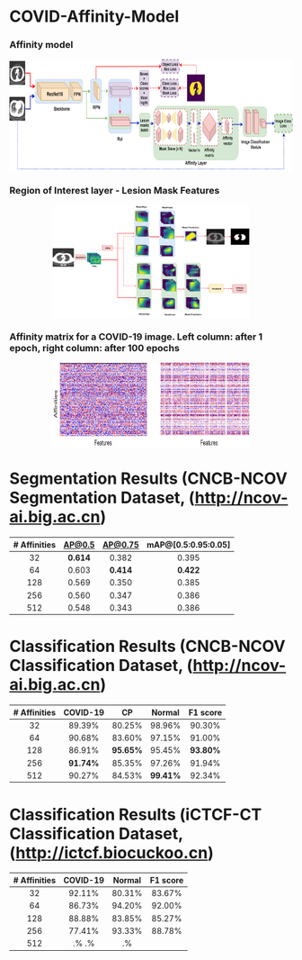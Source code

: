 # COVID-Affinity-Model

### Affinity model
<p align="center">
<img src="https://github.com/AlexTS1980/COVID-Affinity-Model/blob/master/figures/ssd_affinity.png" width="550" height="200" align="center"/>
</p>

### Region of Interest layer - Lesion Mask Features  

<p align="center">
<img src="https://github.com/AlexTS1980/COVID-Affinity-Model/blob/master/figures/masks.png" width="350" height="200" align="center"/>
</p>  

### Affinity matrix for a COVID-19 image. Left column: after 1 epoch, right column: after 100 epochs

<p align="center">
<img src="https://github.com/AlexTS1980/COVID-Affinity-Model/blob/master/figures/x_feats_ncp.png" width="350" height="150" align="center"/>
</p>

# Segmentation Results (CNCB-NCOV Segmentation Dataset, (http://ncov-ai.big.ac.cn)

|  \# Affinities	| AP@0.5 	| AP@0.75 	| mAP@[0.5:0.95:0.05] 	| 
|:-:	|:-:	|:-:	|:-:|
|  32	| **0.614** 	| 0.382 	| 0.395 	| 
| 64 | 0.603 	| **0.414** 	| **0.422** 	|
|128 | 0.569 	| 0.350 	|0.385|
| 256 |  0.560| 0.347|0.386|
| 512 |  0.548| 0.343|0.386|

# Classification Results (CNCB-NCOV Classification Dataset, (http://ncov-ai.big.ac.cn)

|  \# Affinities	| COVID-19 	| CP 	| Normal 	| F1 score|
|:-:	|:-:	|:-:	|:-:|:-:|
|  32	| 89.39%	|80.25%|98.96% 	|90.30% |
| 64 | 90.68% 	|83.60% 	|97.15% |91.00% 	|
|128 | 86.91% 	| **95.65%** 	|95.45%|**93.80%**|
| 256 | **91.74%**|85.35% |97.26%|91.94%|
| 512 | 90.27% |84.53%| **99.41%**|92.34%|

# Classification Results (iCTCF-CT Classification Dataset, (http://ictcf.biocuckoo.cn)

|  \# Affinities	| COVID-19 	| Normal 	| F1 score|
|:-:	|:-:	|:-:	|:-:|
|  32	| 92.11%	|80.31%	|83.67% |
| 64 | 86.73%	|94.20% |92.00% 	|
|128 | 88.88%	|83.85%|85.27%|
| 256 | 77.41%|93.33%|88.78%|
| 512 | .% .%|.%|
